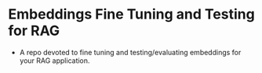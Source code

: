 # Embeddings Fine Tuning and Testing for RAG
* A repo devoted to fine tuning and testing/evaluating embeddings for your RAG application. 
